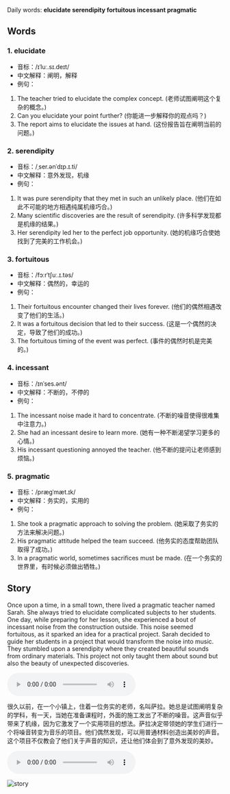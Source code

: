 Daily words: **elucidate serendipity fortuitous incessant pragmatic**

## Words
### 1. elucidate
- 音标：/ɪˈluː.sɪ.deɪt/ <span style="cursor: pointer;" onclick="document.getElementById('audio-player-1').play()"><i class="fas fa-volume-up"></i></span>
<audio id="audio-player-1" src="https://files.dwong.top/words/elucidate.mp3" style="display:none;"></audio>
- 中文解释：阐明，解释
- 例句：
1. The teacher tried to elucidate the complex concept. (老师试图阐明这个复杂的概念。)
2. Can you elucidate your point further? (你能进一步解释你的观点吗？)
3. The report aims to elucidate the issues at hand. (这份报告旨在阐明当前的问题。)

### 2. serendipity
- 音标：/ˌser.ənˈdɪp.ɪ.ti/ <span style="cursor: pointer;" onclick="document.getElementById('audio-player-2').play()"><i class="fas fa-volume-up"></i></span>
<audio id="audio-player-2" src="https://files.dwong.top/words/serendipity.mp3" style="display:none;"></audio>
- 中文解释：意外发现，机缘
- 例句：
1. It was pure serendipity that they met in such an unlikely place. (他们在如此不可能的地方相遇纯属机缘巧合。)
2. Many scientific discoveries are the result of serendipity. (许多科学发现都是机缘的结果。)
3. Her serendipity led her to the perfect job opportunity. (她的机缘巧合使她找到了完美的工作机会。)

### 3. fortuitous
- 音标：/fɔːrˈtʃuː.ɪ.təs/ <span style="cursor: pointer;" onclick="document.getElementById('audio-player-3').play()"><i class="fas fa-volume-up"></i></span>
<audio id="audio-player-3" src="https://files.dwong.top/words/fortuitous.mp3" style="display:none;"></audio>
- 中文解释：偶然的，幸运的
- 例句：
1. Their fortuitous encounter changed their lives forever. (他们的偶然相遇改变了他们的生活。)
2. It was a fortuitous decision that led to their success. (这是一个偶然的决定，导致了他们的成功。)
3. The fortuitous timing of the event was perfect. (事件的偶然时机是完美的。)

### 4. incessant
- 音标：/ɪnˈses.ənt/ <span style="cursor: pointer;" onclick="document.getElementById('audio-player-4').play()"><i class="fas fa-volume-up"></i></span>
<audio id="audio-player-4" src="https://files.dwong.top/words/incessant.mp3" style="display:none;"></audio>
- 中文解释：不断的，不停的
- 例句：
1. The incessant noise made it hard to concentrate. (不断的噪音使得很难集中注意力。)
2. She had an incessant desire to learn more. (她有一种不断渴望学习更多的心情。)
3. His incessant questioning annoyed the teacher. (他不断的提问让老师感到烦恼。)

### 5. pragmatic
- 音标：/præɡˈmæt.ɪk/ <span style="cursor: pointer;" onclick="document.getElementById('audio-player-5').play()"><i class="fas fa-volume-up"></i></span>
<audio id="audio-player-5" src="https://files.dwong.top/words/pragmatic.mp3" style="display:none;"></audio>
- 中文解释：务实的，实用的
- 例句：
1. She took a pragmatic approach to solving the problem. (她采取了务实的方法来解决问题。)
2. His pragmatic attitude helped the team succeed. (他务实的态度帮助团队取得了成功。)
3. In a pragmatic world, sometimes sacrifices must be made. (在一个务实的世界里，有时候必须做出牺牲。)

## Story
Once upon a time, in a small town, there lived a pragmatic teacher named Sarah. She always tried to elucidate complicated subjects to her students. One day, while preparing for her lesson, she experienced a bout of incessant noise from the construction outside. This noise seemed fortuitous, as it sparked an idea for a practical project. Sarah decided to guide her students in a project that would transform the noise into music. They stumbled upon a serendipity where they created beautiful sounds from ordinary materials. This project not only taught them about sound but also the beauty of unexpected discoveries.

<audio controls>
<source src="https://files.dwong.top/story/2024-07-29-english.mp3" type="audio/mpeg">
你的浏览器不支持音频元素。
</audio>


很久以前，在一个小镇上，住着一位务实的老师，名叫萨拉。她总是试图阐明复杂的学科，有一天，当她在准备课程时，外面的施工发出了不断的噪音。这声音似乎带来了机缘，因为它激发了一个实用项目的想法。萨拉决定带领她的学生们进行一个将噪音转变为音乐的项目。他们偶然发现，可以用普通材料创造出美妙的声音。这个项目不仅教会了他们关于声音的知识，还让他们体会到了意外发现的美妙。

<audio controls>
<source src="https://files.dwong.top/story/2024-07-29-chinese.mp3" type="audio/mpeg">
你的浏览器不支持音频元素。
</audio>


![story](https://files.dwong.top/images/2024-07-29.png)


